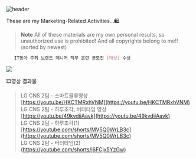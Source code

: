 ![header](https://capsule-render.vercel.app/api?type=waving&color=gradient&height=200&section=header&text=Marketing%20Related&fontSize=60)

These are my Marketing-Related Activities...🛍


> **Note** All of these materials are my own personal results, so unauthorized use is prohibited! And all copyrights belong to me!!<br/>
>        (sorted by newest)

```bash
   IT동아 주최 브랜드 매니저 직무 훈련 공모전 [대상] 수상
   ```


   
<img src="https://img.shields.io/badge/Python-3776AB?style=for-the-badge&logo=Python&logoColor=white">





🎞영상 결과물

> LG CNS 2팀 - 스마트물류영상<br/>
> [https://youtu.be/HKCTMRxhVNM](https://youtu.be/HKCTMRxhVNM)<br/>
> LG CNS 2팀 - 하루조각, 버터타임 영상<br/>
> [https://youtu.be/49kvdiiAavk](https://youtu.be/49kvdiiAavk)<br/>
> LG CNS 2팀 - 하루조각(1)<br/>
> [https://youtube.com/shorts/MV5Q0WrLB3c](https://youtube.com/shorts/MV5Q0WrLB3c)<br/>
> LG CNS 2팀 - 버터타임(2)<br/>
> [(https://youtube.com/shorts/j6FCjx5YzGw)](https://youtube.com/shorts/j6FCjx5YzGw)<br/>
